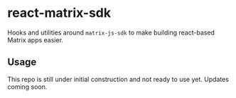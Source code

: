 # react-matrix-sdk

Hooks and utilities around `matrix-js-sdk` to make building react-based Matrix apps easier.

## Usage

This repo is still under initial construction and not ready to use yet. Updates coming soon.
